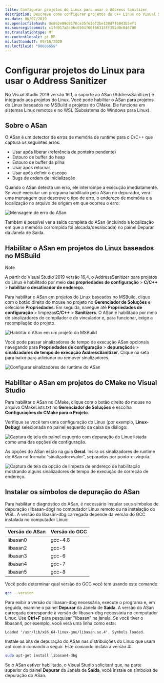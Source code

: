 ```yaml
---
title: Configurar projetos do Linux para usar o Address Sanitizer
description: Descreve como configurar projetos do C++ Linux no Visual Studio para usar o Address Sanitizer.
ms.date: 06/07/2019
ms.openlocfilehash: 0e862e09d8178ce35fe26f2be138d7f6843b5ef1
ms.sourcegitcommit: c1fd917a8c06c6504f66f66315ff352d0c046700
ms.translationtype: MT
ms.contentlocale: pt-BR
ms.lasthandoff: 09/16/2020
ms.locfileid: "90686659"
---
```

# <a name="configure-linux-projects-to-use-address-sanitizer"></a>Configurar projetos do Linux para usar o Address Sanitizer

No Visual Studio 2019 versão 16.1, o suporte ao ASan (AddressSanitizer) é integrado aos projetos do Linux. Você pode habilitar o ASan para projetos do Linux baseados no MSBuild e projetos do CMake. Ele funciona em sistemas Linux remotos e no WSL (Subsistema do Windows para Linux).

## <a name="about-asan"></a>Sobre o ASan

O ASan é um detector de erros de memória de runtime para o C/C++ que captura os seguintes erros:

- Usar após liberar (referência de ponteiro pendente)
- Estouro de buffer do heap
- Estouro de buffer da pilha
- Usar após retornar
- Usar após definir o escopo
- Bugs de ordem de inicialização

Quando o ASan detecta um erro, ele interrompe a execução imediatamente. Se você executar um programa habilitado pelo ASan no depurador, verá uma mensagem que descreve o tipo de erro, o endereço de memória e a localização no arquivo de origem em que ocorreu o erro:

   ![Mensagem de erro do ASan](media/asan-error.png)

Também é possível ver a saída completa do ASan (incluindo a localização em que a memória corrompida foi alocada/desalocada) no painel Depurar da Janela de Saída.

## <a name="enable-asan-for-msbuild-based-linux-projects"></a>Habilitar o ASan em projetos do Linux baseados no MSBuild

> [!NOTE]
> A partir do Visual Studio 2019 versão 16,4, o AddressSanitizer para projetos do Linux é habilitado por meio **das propriedades de configuração**  >  **C/C++**  >  **habilitar o desativador de endereço**.

Para habilitar o ASan em projetos do Linux baseados no MSBuild, clique com o botão direito do mouse no projeto no **Gerenciador de Soluções** e selecione **Propriedades**. Em seguida, navegue até **Propriedades de configuração**  >  limpezas**C/C++**  >  **Sanitizers**. O ASan é habilitado por meio de sinalizadores do compilador e do vinculador e, para funcionar, exige a recompilação do projeto.

![Habilitar o ASan em um projeto do MSBuild](media/msbuild-asan-prop-page.png)

Você pode passar sinalizadores de tempo de execução ASan opcionais navegando para **Propriedades de configuração**  >  **depuração**de  >  **sinalizadores de tempo de execução AddressSanitizer**. Clique na seta para baixo para adicionar ou remover sinalizadores.

![Configurar sinalizadores de runtime do ASan](media/msbuild-asan-runtime-flags.png)

## <a name="enable-asan-for-visual-studio-cmake-projects"></a>Habilitar o ASan em projetos do CMake no Visual Studio

Para habilitar o ASan no CMake, clique com o botão direito do mouse no arquivo CMakeLists.txt no **Gerenciador de Soluções** e escolha **Configurações do CMake para o Projeto**.

Verifique se você tem uma configuração do Linux (por exemplo, **Linux-Debug**) selecionada no painel esquerdo da caixa de diálogo:

![Captura de tela do painel esquerdo com depuração do Linux listada como uma das opções de configuração.](media/linux-debug-configuration.png)

As opções do ASan estão na guia **Geral**. Insira os sinalizadores de runtime do ASan no formato "sinalizador=valor", separados por ponto-e-vírgula.

![Captura de tela da opção de limpeza de endereço de habilitação mostrando alguns sinalizadores de tempo de execução de correção de endereço.](media/cmake-settings-asan-options.png)

## <a name="install-the-asan-debug-symbols"></a>Instalar os símbolos de depuração do ASan

Para habilitar o diagnóstico do ASan, é necessário instalar seus símbolos de depuração (libasan-dbg) no computador Linux remoto ou na instalação do WSL. A versão do libasan-dbg carregada depende da versão do GCC instalada no computador Linux:

|**Versão do ASan**|**Versão do GCC**|
| --- | --- |
|libasan0|gcc-4.8|
|libasan2|gcc-5|
|libasan3|gcc-6|
|libasan4|gcc-7|
|libasan5|gcc-8|

Você pode determinar qual versão do GCC você tem usando este comando:

```bash
gcc --version
```

Para exibir a versão do libasan-dbg necessária, execute o programa e, em seguida, examine o painel **Depurar** da Janela de **Saída**. A versão do ASan carregada corresponde à versão do libasan-dbg necessária no computador Linux. Use **Ctrl+F** para pesquisar "libasan" na janela. Se você tiver o libasan4, por exemplo, você verá uma linha como esta:

```Output
Loaded '/usr/lib/x86_64-linux-gnu/libasan.so.4'. Symbols loaded.
```

Instale os bits de depuração do ASan nas distribuições do Linux que usam apt com o comando a seguir. Este comando instala a versão 4:

```bash
sudo apt-get install libasan4-dbg
```

Se o ASan estiver habilitado, o Visual Studio solicitará que, na parte superior do painel **Depurar** da Janela de **Saída**, você instale os símbolos de depuração do ASan.
